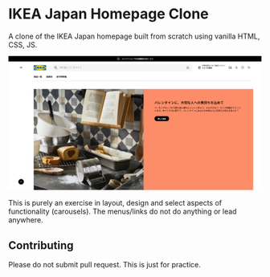 # IKEA Japan Homepage Clone
A clone of the IKEA Japan homepage built from scratch using vanilla HTML, CSS, JS.

![A screenshot of the app](/assets/images/screenshot.png)

This is purely an exercise in layout, design and select aspects of functionality (carousels). The menus/links do not do anything or lead anywhere.

## Contributing
Please do not submit pull request. This is just for practice.